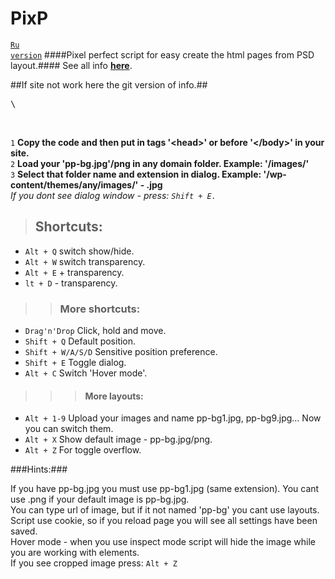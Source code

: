 PixP
====
<code><a href="https://github.com/jek-fdrv/PixP/blob/master/README_RU.md">Ru version</a></code>
####Pixel perfect script for easy create the html pages from PSD layout.####
See all info **<a href="http://pixp.fdrv.guru">here</a>**.



##If site not work here the git version of info.##

<pre>\<script src="http://pixp.fdrv.guru" type="text/javascript">\</script></pre> <br>
<code>1</code> **Сopy the code and then put in tags '\<head>' or before '\</body>' in your site.**<br>
<code>2</code> **Load your 'pp-bg.jpg'/png in any domain folder. Example: '/images/'**<br>
<code>3</code> **Select that folder name and extension in dialog. Example: '/wp-content/themes/any/images/' - .jpg** <br>
*If you dont see dialog window - press: <code>Shift + E.</code>*

>##  Shortcuts:
<ul>
<li><code>Alt + Q</code> switch show/hide.</li>
<li><code>Alt + W</code> switch transparency.</li>
<li><code>Alt + E</code> + transparency.</li>
<li><code>lt + D</code> - transparency.</li>
</ul>

>>### More shortcuts:
<ul>
<li><code>Drag'n'Drop</code> Click, hold and move.</li>
<li><code>Shift + Q</code> Default position. </li>
<li><code>Shift + W/A/S/D</code> Sensitive position preference.</li>
<li><code>Shift + E</code> Toggle dialog.</li>
<li><code>Alt + C</code> Switch 'Hover mode'.</li>
</ul>

>>>#### More layouts:
<ul>
<li><code>Alt + 1-9</code> Upload your images and name pp-bg1.jpg, pp-bg9.jpg... Now you can switch them.</li>
<li><code>Alt + X</code> Show default image - pp-bg.jpg/png.</li>
<li><code>Alt + Z</code> For toggle overflow.</li>
</ul>

###Hints:###
<table>
    <tr>
If you have pp-bg.jpg you must use pp-bg1.jpg (same extension). You cant use .png if your default image is pp-bg.jpg. <br />
You can type url of image, but if it not named 'pp-bg' you cant use layouts.<br />
Script use cookie, so if you reload page you will see all settings have been saved.<br />
Hover mode - when you use inspect mode script will hide the image while you are working with elements.<br />
If you see cropped image press: <code>Alt + Z</code><br />
 </tr>
</table>

